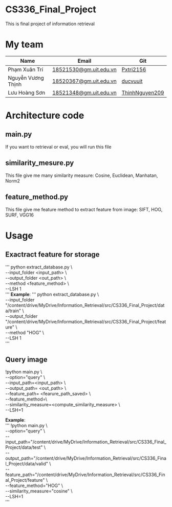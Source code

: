 # CS336_Final_Project
This is final project of information retrieval 

# My team 
 Name | Email| Git|
 --- | --- | ---
Phạm Xuân Trí | 18521530@gm.uit.edu.vn| [Pxtri2156](https://github.com/Pxtri2156)
Nguyễn Vương Thịnh | 18520367@gm.uit.edu.vn| [ducvuuit]()
Lưu Hoàng Sơn | 18521348@gm.uit.edu.vn| [ThinhNguyen209](https://github.com/ThinhNguyen209)
# Architecture code
## main.py
If you want to retrieval or eval, you will run this file
## similarity_mesure.py
This file give me many similarity measure: Cosine, Euclidean, Manhatan, Norm2
## feature_method.py
This file give me feature method to extract feature from image: SIFT, HOG, SURF, VGG16
## 
# Usage

## Exactract feature for storage
'''
python extract_database.py \\  
--input_folder <input_path> \\  
--output_folder  <out_path> \\  
--method <feature_method> \\  
--LSH 1  
'''
**Example**: 
'''
python extract_database.py \\  
--input_folder "/content/drive/MyDrive/Information_Retrieval/src/CS336_Final_Project/data/train" \\  
--output_folder "/content/drive/MyDrive/Information_Retrieval/src/CS336_Final_Project/feature" \\  
--method "HOG" \\  
--LSH 1  
'''
## Query image

!python main.py \\  
--option="query" \\  
--input_path=<input_path> \\  
--output_path= <out_path> \\  
--feature_path= <fearure_path_saved> \\  
--feature_method=<extract feature method>\\  
--similarity_measure=<compute_similarity_measure> \\  
--LSH=1  

**Example**:  
'''
!python main.py \\  
--option="query" \\  
--input_path="/content/drive/MyDrive/Information_Retrieval/src/CS336_Final_Project/data/test"  \\  
--output_path="/content/drive/MyDrive/Information_Retrieval/src/CS336_Final_Project/data/valid" \\  
--feature_path="/content/drive/MyDrive/Information_Retrieval/src/CS336_Final_Project/feature" \\  
--feature_method="HOG" \\  
--similarity_measure="cosine" \\  
--LSH=1  
'''





